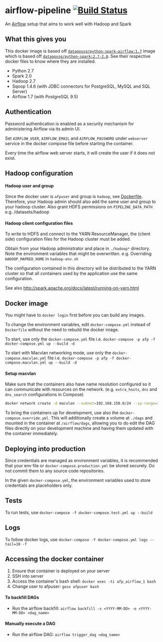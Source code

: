 # airflow-pipeline [![Build Status](https://travis-ci.org/datagovsg/airflow-pipeline.svg?branch=)](https://travis-ci.org/datagovsg/airflow-pipeline)

An [Airflow](https://airflow.incubator.apache.org/) setup that aims to work well with Hadoop and Spark


## What this gives you

This docker image is based off [`datagovsg/python-spark-airflow:1.7`](https://hub.docker.com/r/datagovsg/python-spark-airflow/) image which is based off [`datagovsg/python-spark:2.7-2.0`](https://hub.docker.com/r/datagovsg/python-spark/). See their respective docker files to know where they are installed.

- Python 2.7
- Spark 2.0
- Hadoop 2.7
- Sqoop 1.4.6 (with JDBC connectors for PostgreSQL, MySQL and SQL Server)
- Airflow 1.7 (with PostgreSQL 9.5)


## Authentication

Password authentication is enabled as a security mechanism for administering Airflow via its admin UI.

Set `AIRFLOW_USER`, `AIRFLOW_EMAIL` and `AIRFLOW_PASSWORD` under `webserver` service in the docker compose file before starting the container.

Every time the airflow web server starts, it will create the user if it does not exist.


## Hadoop configuration

#### Hadoop user and group

Since the docker user is `afpuser` and group is `hadoop`, see [Dockerfile](Dockerfile). Therefore, your Hadoop admin should also add the same user and group to your hadoop cluster. Also grant HDFS permissions on `PIPELINE_DATA_PATH` e.g. /datasets/hadoop

#### Hadoop client configuration files

To write to HDFS and connect to the YARN ResourceManager, the (client side) configuration files for the Hadoop cluster must be added.

Obtain from your Hadoop administrator and place in `./hadoop*` directory. Note the environment variables that might be overwritten. e.g. Overriding `HADOOP_MAPRED_HOME` in `hadoop-env.sh`

The configuration contained in this directory will be distributed to the YARN cluster so that all containers used by the application use the same configuration.

See also http://spark.apache.org/docs/latest/running-on-yarn.html


## Docker image

You might have to `docker login` first before you can build any images.

To change the environment variables, edit `docker-compose.yml` instead of `Dockerfile` without the need to rebuild the docker image.

To start, use only the `docker-compose.yml` file i.e. `docker-compose -p afp -f docker-compose.yml up --build -d` 

To start with Macvlan networking mode, use only the `docker-compose.macvlan.yml` file i.e. `docker-compose -p afp -f docker-compose.macvlan.yml up --build -d`

#### Setup macvlan
Make sure that the containers also have name resolution configured so it can communicate with resources on the network. (e.g. `extra_hosts`, `dns` and `dns_search` configurations in Compose)
```bash
docker network create -d macvlan --subnet=192.168.150.0/24 --ip-range=192.168.150.48/28 -o parent=p2p1 afpnet
```

To bring the containers up for development, use also the `docker-compose.override.yml`. This will additionally create a volume at `./dags` and mounted in the container at `/airflow/dags`, allowing you to do edit the DAG files directly on your development machine and having them updated with the container immediately.


## Deploying into production

Since credentials are managed as environment variables, it is recommended that your env file or `docker-compose.production.yml` be stored securely. Do not commit them to any source code repositories.

In the given `docker-compose.yml`, the environment variables used to store credentials are placeholders only.


## Tests

To run tests, use `docker-compose -f docker-compose.test.yml up --build`


## Logs

To follow docker logs, use `docker-compose -f docker-compose.yml logs --tail=10 -f`


## Accessing the docker container
1. Ensure that container is deployed on your server
2. SSH into server
3. Access the container's bash shell: `docker exec -ti afp_airflow_1 bash`
4. Change user to afpuser: `gosu afpuser bash`

#### To backfill DAGs
- Run the airflow backfill: `airflow backfill -s <YYYY-MM-DD> -e <YYYY-MM-DD> <dag_name>`

#### Manually execute a DAG
- Run the airflow DAG: `airflow trigger_dag <dag_name>`
